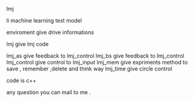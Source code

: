 lmj 

li machine learning test model

enviroment give drive informations 

lmj give lmj code 

lmj_as give feedback to lmj_control
lmj_bs give feedback to lmj_control 
lmj_control give control to lmj_input
lmj_mem give expriments method to save , remember ,delete and  think way
lmj_time give circle control 

code is c++


any question you can mail to me .


